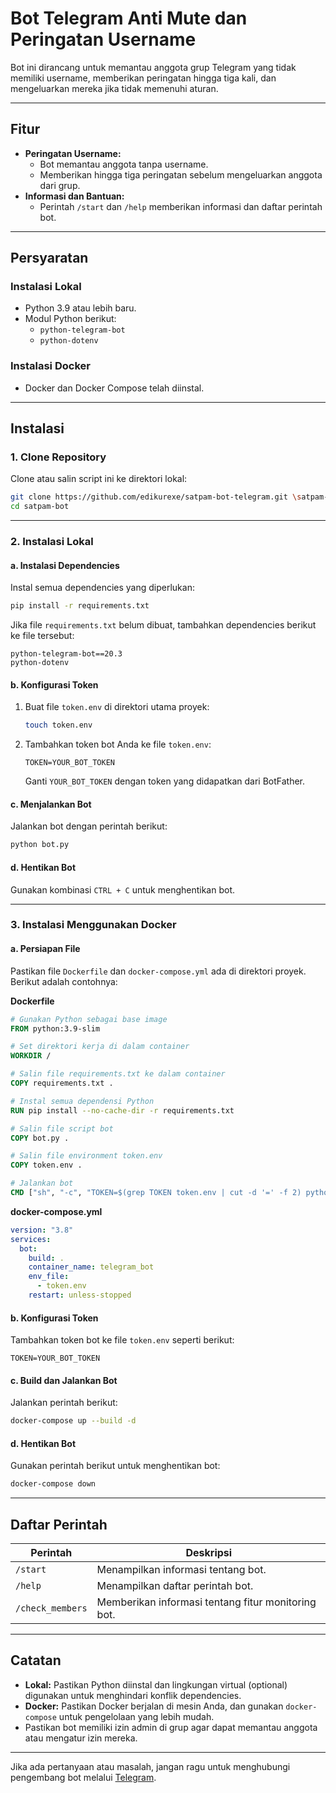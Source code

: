 
# **Bot Telegram Anti Mute dan Peringatan Username**

Bot ini dirancang untuk memantau anggota grup Telegram yang tidak memiliki username, memberikan peringatan hingga tiga kali, dan mengeluarkan mereka jika tidak memenuhi aturan.

---

## **Fitur**
- **Peringatan Username:**
  - Bot memantau anggota tanpa username.
  - Memberikan hingga tiga peringatan sebelum mengeluarkan anggota dari grup.
- **Informasi dan Bantuan:**
  - Perintah `/start` dan `/help` memberikan informasi dan daftar perintah bot.

---

## **Persyaratan**
### **Instalasi Lokal**
- Python 3.9 atau lebih baru.
- Modul Python berikut:
  - `python-telegram-bot`
  - `python-dotenv`

### **Instalasi Docker**
- Docker dan Docker Compose telah diinstal.

---

## **Instalasi**

### **1. Clone Repository**
Clone atau salin script ini ke direktori lokal:
```bash
git clone https://github.com/edikurexe/satpam-bot-telegram.git \satpam-bot
cd satpam-bot
```

---

### **2. Instalasi Lokal**

#### **a. Instalasi Dependencies**
Instal semua dependencies yang diperlukan:
```bash
pip install -r requirements.txt
```

Jika file `requirements.txt` belum dibuat, tambahkan dependencies berikut ke file tersebut:
```
python-telegram-bot==20.3
python-dotenv
```

#### **b. Konfigurasi Token**
1. Buat file `token.env` di direktori utama proyek:
   ```bash
   touch token.env
   ```
2. Tambahkan token bot Anda ke file `token.env`:
   ```
   TOKEN=YOUR_BOT_TOKEN
   ```
   Ganti `YOUR_BOT_TOKEN` dengan token yang didapatkan dari BotFather.

#### **c. Menjalankan Bot**
Jalankan bot dengan perintah berikut:
```bash
python bot.py
```

#### **d. Hentikan Bot**
Gunakan kombinasi `CTRL + C` untuk menghentikan bot.

---

### **3. Instalasi Menggunakan Docker**

#### **a. Persiapan File**
Pastikan file `Dockerfile` dan `docker-compose.yml` ada di direktori proyek. Berikut adalah contohnya:

**Dockerfile**
```Dockerfile
# Gunakan Python sebagai base image
FROM python:3.9-slim

# Set direktori kerja di dalam container
WORKDIR /

# Salin file requirements.txt ke dalam container
COPY requirements.txt .

# Instal semua dependensi Python
RUN pip install --no-cache-dir -r requirements.txt

# Salin file script bot
COPY bot.py .

# Salin file environment token.env
COPY token.env .

# Jalankan bot
CMD ["sh", "-c", "TOKEN=$(grep TOKEN token.env | cut -d '=' -f 2) python3 bot.py"]
```

**docker-compose.yml**
```yaml
version: "3.8"
services:
  bot:
    build: .
    container_name: telegram_bot
    env_file:
      - token.env
    restart: unless-stopped
```

#### **b. Konfigurasi Token**
Tambahkan token bot ke file `token.env` seperti berikut:
```
TOKEN=YOUR_BOT_TOKEN
```

#### **c. Build dan Jalankan Bot**
Jalankan perintah berikut:
```bash
docker-compose up --build -d
```

#### **d. Hentikan Bot**
Gunakan perintah berikut untuk menghentikan bot:
```bash
docker-compose down
```

---

## **Daftar Perintah**
| Perintah         | Deskripsi                                           |
|-------------------|----------------------------------------------------|
| `/start`          | Menampilkan informasi tentang bot.                 |
| `/help`           | Menampilkan daftar perintah bot.                   |
| `/check_members`  | Memberikan informasi tentang fitur monitoring bot. |

---

## **Catatan**
- **Lokal:** Pastikan Python diinstal dan lingkungan virtual (optional) digunakan untuk menghindari konflik dependencies.
- **Docker:** Pastikan Docker berjalan di mesin Anda, dan gunakan `docker-compose` untuk pengelolaan yang lebih mudah.
- Pastikan bot memiliki izin admin di grup agar dapat memantau anggota atau mengatur izin mereka.

---

Jika ada pertanyaan atau masalah, jangan ragu untuk menghubungi pengembang bot melalui [Telegram](https://t.me/edikurbot).
